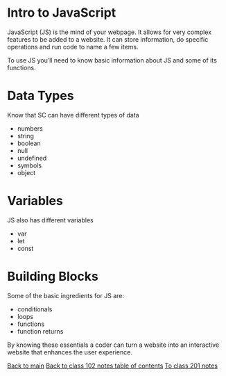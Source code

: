 # Intro to JavaScript

JavaScript (JS) is the mind of your webpage. It allows for very complex features to be added to a website.  It can store information, do specific operations and run code to name a few items. 

To use JS you’ll need to know basic information about JS and some of its functions.

# Data Types

Know that SC can have different types of data

- numbers
- string
- boolean
- null
- undefined
- symbols
- object

# Variables

JS also has different variables

- var
- let
- const

# Building Blocks

Some of the basic ingredients for JS are:

- conditionals
- loops
- functions
- function returns

By knowing these essentials a coder can turn a website into an interactive website that enhances the user experience.

[Back to main](README.md)
[Back to class 102 notes table of contents](README.md)
[To class 201 notes](class_201_notes.md)